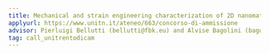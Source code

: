 ```yaml
---
title: Mechanical and strain engineering characterization of 2D nanomaterials
applyurl: https://www.unitn.it/ateneo/663/concorso-di-ammissione
advisor: Pierluigi Bellutti (bellutti@fbk.eu) and Alvise Bagolini (bagolini@fbk.eu)
tag: call_unitrentodicam
---
```

